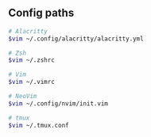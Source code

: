 ## Config paths

```bash
# Alacritty
$vim ~/.config/alacritty/alacritty.yml

# Zsh
$vim ~/.zshrc

# Vim
$vim ~/.vimrc

# NeoVim
$vim ~/.config/nvim/init.vim

# tmux
$vim ~/.tmux.conf
```
